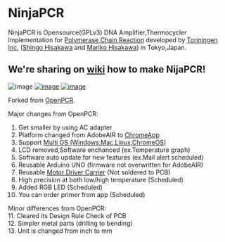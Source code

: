 NinjaPCR
============
NinjaPCR is Opensource(GPLv3) DNA Amplifier,Thermocycler Implementation for [Polymerase Chain Reaction](http://en.wikipedia.org/wiki/Polymerase_chain_reaction) developed by [Toriningen Inc.](http://www.tori.st) ([Shingo Hisakawa](https://www.facebook.com/hisakawa) and [Mariko Hisakawa](https://www.facebook.com/maripo)) in Tokyo,Japan.<br />

## We're sharing on [wiki](http://pcr.tori.st) how to make NijaPCR!

![image](https://raw.github.com/hisashin/NinjaPCR/master/img/logo.png)
[![image](https://raw.github.com/hisashin/NinjaPCR/master/img/pcr_1000.png)](https://www.facebook.com/hisakawa/media_set?set=a.10151895843079481.663784480&type=3)
[![image](https://raw.github.com/hisashin/NinjaPCR/master/img/AutodeskCapture.png)](https://fusion360.autodesk.com/projects/ninjapcr)

Forked from [OpenPCR](https://github.com/jperfetto/OpenPCR).

Major changes from OpenPCR:<br />
01. Get smaller by using AC adapter<br />
02. Platform changed from AdobeAIR to [ChromeApp](https://chrome.google.com/webstore/detail/makerstoy-pcr/hoeafinlaiemkjnkakfbdpobhpicjbmb/details)<br />
03. Support [Multi OS (Windows,Mac,Linux,ChromeOS)](https://support.google.com/chrome/answer/95411?hl=en)<br />
04. LCD removed,Software enchanced (ex.Temperature graph)<br />
05. Software auto update for new features (ex.Mail alert scheduled)<br />
06. Reusable Arduino UNO (firmware not overwritten for AdobeAIR)<br />
07. Reusable [Motor Driver Carrier](http://www.pololu.com/product/1451) (Not soldered to PCB)<br />
08. High precision at both low/high temperature (Scheduled)<br />
09. Added RGB LED (Scheduled)<br />
10. You can order primer from app (Scheduled)<br />

Minor differences from OpenPCR:<br />
11. Cleared its Design Rule Check of PCB<br />
12. Simpler metal parts (drilling to bending)<br />
13. Unit is changed from inch to mm<br />